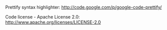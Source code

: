Prettify syntax highlighter: http://code.google.com/p/google-code-prettify/

Code license - Apache License 2.0: http://www.apache.org/licenses/LICENSE-2.0
